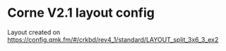 # Corne V2.1 layout config

Layout created on https://config.qmk.fm/#/crkbd/rev4_1/standard/LAYOUT_split_3x6_3_ex2 
